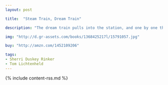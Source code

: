 ```yaml
---
layout: post

title:  "Steam Train, Dream Train"

description: "The dream train pulls into the station, and one by one the train cars are loaded: polar bears pack the reefer car with ice cream, elephants fill the tanker cars with paints, tortoises stock the auto rack with race cars, bouncy kangaroos stuff the hopper car with balls. Sweet and silly dreams are guaranteed for any budding train enthusiasts!"

img: "http://d.gr-assets.com/books/1368425217l/15791057.jpg"

buy: "http://amzn.com/1452109206"

tags:
- Sherri Duskey Rinker
- Tom Lichtenheld
---
```


{% include content-rss.md %}